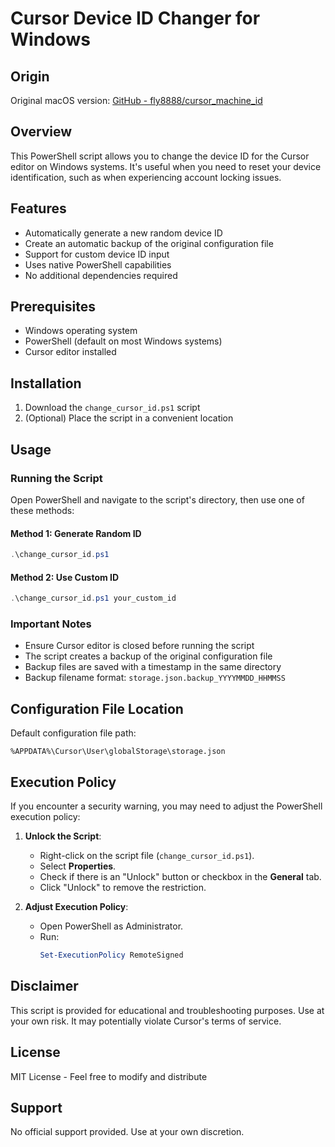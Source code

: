 # Cursor Device ID Changer for Windows

## Origin
Original macOS version: [GitHub - fly8888/cursor_machine_id](https://github.com/fly8888/cursor_machine_id)

## Overview
This PowerShell script allows you to change the device ID for the Cursor editor on Windows systems. It's useful when you need to reset your device identification, such as when experiencing account locking issues.

## Features
- Automatically generate a new random device ID
- Create an automatic backup of the original configuration file
- Support for custom device ID input
- Uses native PowerShell capabilities
- No additional dependencies required

## Prerequisites
- Windows operating system
- PowerShell (default on most Windows systems)
- Cursor editor installed

## Installation
1. Download the `change_cursor_id.ps1` script
2. (Optional) Place the script in a convenient location

## Usage

### Running the Script
Open PowerShell and navigate to the script's directory, then use one of these methods:

#### Method 1: Generate Random ID
```powershell
.\change_cursor_id.ps1
```

#### Method 2: Use Custom ID
```powershell
.\change_cursor_id.ps1 your_custom_id
```

### Important Notes
- Ensure Cursor editor is closed before running the script
- The script creates a backup of the original configuration file
- Backup files are saved with a timestamp in the same directory
- Backup filename format: `storage.json.backup_YYYYMMDD_HHMMSS`

## Configuration File Location
Default configuration file path:
```
%APPDATA%\Cursor\User\globalStorage\storage.json
```

## Execution Policy
If you encounter a security warning, you may need to adjust the PowerShell execution policy:


1. **Unlock the Script**:
   - Right-click on the script file (`change_cursor_id.ps1`).
   - Select **Properties**.
   - Check if there is an "Unlock" button or checkbox in the **General** tab.
   - Click "Unlock" to remove the restriction.

2. **Adjust Execution Policy**:
   - Open PowerShell as Administrator.
   - Run:
     ```powershell
     Set-ExecutionPolicy RemoteSigned
     ```

## Disclaimer
This script is provided for educational and troubleshooting purposes. Use at your own risk. It may potentially violate Cursor's terms of service.

## License
MIT License - Feel free to modify and distribute

## Support
No official support provided. Use at your own discretion.